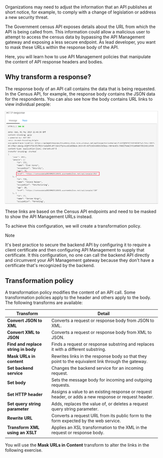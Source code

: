 Organizations may need to adjust the information that an API publishes at short notice, for example, to comply with a change of legislation or address a new security threat.

The Government census API exposes details about the URL from which the API is being called from. This information could allow a malicious user to attempt to access the census data by bypassing the API Management gateway and exposing a less secure endpoint. As lead developer, you want to mask these URLs within the response body of the API.

Here, you will learn how to use API Management policies that manipulate the content of API response headers and bodies.

## Why transform a response?

The response body of an API call contains the data that is being requested. In the Census API, for example, the response body contains the JSON data for the respondents. You can also see how the body contains URL links to view individual people:

![Links in Response Body](../media/4-links-in-body.png)

These links are based on the Census API endpoints and need to be masked to show the API Management URLs instead.

To achieve this configuration, we will create a transformation policy.

> [!NOTE]
> It's best practice to secure the backend API by configuring it to require a client certificate and then configuring API Management to supply that certificate. It this configuration, no one can call the backend API directly and circumvent your API Management gateway because they don't have a certificate that's recognized by the backend.

## Transformation policy

A transformation policy modifies the content of an API call. Some transformation policies apply to the header and others apply to the body. The following transforms are available:

| Transform | Detail |
| ---------|--------- |
| **Convert JSON to XML** | Converts a request or response body from JSON to XML. |
| **Convert XML to JSON** | Converts a request or response body from XML to JSON. |
| **Find and replace string in body** | Finds a request or response substring and replaces it with a different substring. |
| **Mask URLs in content** | Rewrites links in the response body so that they point to the equivalent link through the gateway. |
|**Set backend service** | Changes the backend service for an incoming request. |
|**Set body** | Sets the message body for incoming and outgoing requests. |
| **Set HTTP header** | Assigns a value to an existing response or request header, or adds a new response or request header. |
| **Set query string parameter** | Adds, replaces the value of, or deletes a request query string parameter. |
| **Rewrite URL** | Converts a request URL from its public form to the form expected by the web service. |
| **Transform XML using an XSLT** | Applies an XSL transformation to the XML in the request or response body. |
| | |

You will use the **Mask URLs in Content** transform to alter the links in the following exercise.
